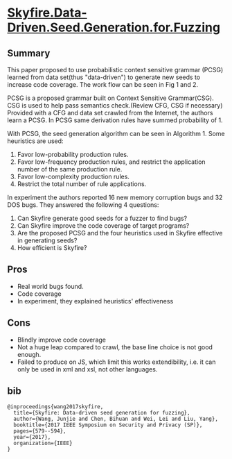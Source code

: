 # [Skyfire.Data-Driven.Seed.Generation.for.Fuzzing](https://www.ieee-security.org/TC/SP2017/papers/42.pdf)

## Summary

This paper proposed to use probabilistic context sensitive grammar (PCSG) learned from data set(thus "data-driven") to generate new seeds to increase code coverage. 
The work flow can be seen in Fig 1 and 2.

PCSG is a proposed grammar built on Context Sensitive Grammar(CSG). 
CSG is used to help pass semantics check.(Review CFG, CSG if necessary)
Provided with a CFG and data set crawled from the Internet, the authors learn a PCSG. 
In PCSG same derivation rules have summed probability of 1. 

With PCSG, the seed generation algorithm can be seen in Algorithm 1.
Some heuristics are used:

1. Favor low-probability production rules.
2. Favor low-frequency production rules, and restrict the application number of the same production rule.
3. Favor low-complexity production rules.
4. Restrict the total number of rule applications.

In experiment the authors reported 16 new memory corruption bugs and 32 DOS bugs.
They answered the following 4 questions:

1. Can Skyfire generate good seeds for a fuzzer to find bugs? 
2. Can Skyfire improve the code coverage of target programs? 
3. Are the proposed PCSG and the four heuristics used in Skyfire effective in generating seeds? 
4. How efficient is Skyfire? 

## Pros

- Real world bugs found.
- Code coverage
- In experiment, they explained heuristics' effectiveness

## Cons

- Blindly improve code coverage
- Not a huge leap compared to crawl, the base line choice is not good enough.
- Failed to produce on JS, which limit this works extendibility, i.e. it can only be used in xml and xsl, not other languages.

## bib
```
@inproceedings{wang2017skyfire,
  title={Skyfire: Data-driven seed generation for fuzzing},
  author={Wang, Junjie and Chen, Bihuan and Wei, Lei and Liu, Yang},
  booktitle={2017 IEEE Symposium on Security and Privacy (SP)},
  pages={579--594},
  year={2017},
  organization={IEEE}
}
```